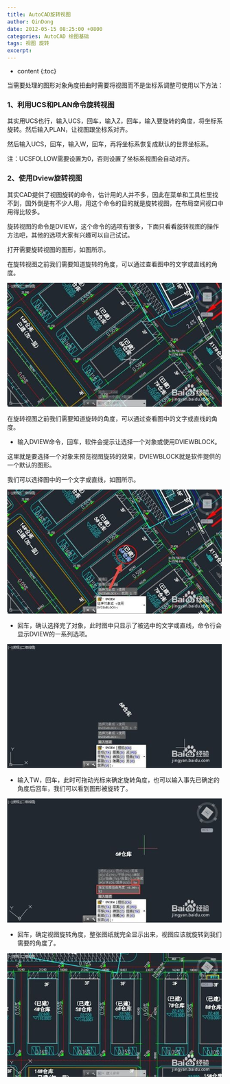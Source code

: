 ```yaml
---
title: AutoCAD旋转视图
author: QinDong
date: 2012-05-15 08:25:00 +0800
categories: AutoCAD 绘图基础
tags: 视图 旋转
excerpt: 
---
```

* content
{:toc}

当需要处理的图形对象角度扭曲时需要将视图而不是坐标系调整可使用以下方法：

### 1、利用UCS和PLAN命令旋转视图

其实用UCS也行，输入UCS，回车，输入Z，回车，输入要旋转的角度，将坐标系旋转。然后输入PLAN，让视图跟坐标系对齐。

然后输入UCS，回车，输入W，回车，再将坐标系恢复成默认的世界坐标系。

注：UCSFOLLOW需要设置为0，否则设置了坐标系视图会自动对齐。

### 2、使用Dview旋转视图
其实CAD提供了视图旋转的命令，估计用的人并不多，因此在菜单和工具栏里找不到，国外倒是有不少人用，用这个命令的目的就是旋转视图，在布局空间视口中用得比较多。

旋转视图的命令是DVIEW，这个命令的选项有很多，下面只看看旋转视图的操作方法吧，其他的选项大家有兴趣可以自己试试。

打开需要旋转视图的图形，如图所示。

在旋转视图之前我们需要知道旋转的角度，可以通过查看图中的文字或直线的角度。

![](/img/2022/2022-09-27-14-18-22.png)

在旋转视图之前我们需要知道旋转的角度，可以通过查看图中的文字或直线的角度。

- 输入DVIEW命令，回车，软件会提示让选择一个对象或使用DVIEWBLOCK。

这里就是要选择一个对象来预览视图旋转的效果，DVIEWBLOCK就是软件提供的一个默认的图形。

我们可以选择图中的一个文字或直线，如图所示。

![](/img/2022/2022-09-27-14-18-34.png)

- 回车，确认选择完了对象，此时图中只显示了被选中的文字或直线，命令行会显示DVIEW的一系列选项。

![](/img/2022/2022-09-27-14-18-41.png)

- 输入TW，回车，此时可拖动光标来确定旋转角度，也可以输入事先已确定的角度后回车，我们可以看到图形被旋转了。

![](/img/2022/2022-09-27-14-18-53.png)

- 回车，确定视图旋转角度，整张图纸就完全显示出来，视图应该就旋转到我们需要的角度了。

![](/img/2022/2022-09-27-14-19-04.png)